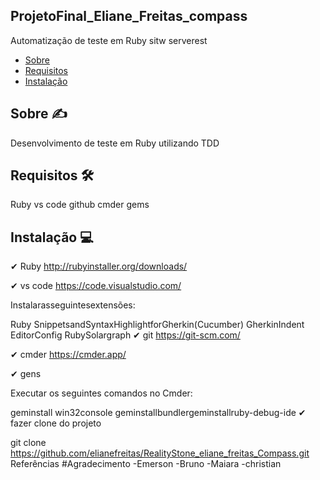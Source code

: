 ## ProjetoFinal_Eliane_Freitas_compass
Automatização de teste em Ruby sitw serverest
   * [ Sobre ](#Sobre)
   * [ Requisitos ](#Requisitos)
   * [ Instalação ](#Instalação)
## Sobre ✍
Desenvolvimento de teste em Ruby utilizando TDD

## Requisitos 🛠
Ruby
vs code
github
cmder
gems
## Instalação 💻
✔ Ruby http://rubyinstaller.org/downloads/

✔ vs code https://code.visualstudio.com/

Instalarasseguintesextensões:

Ruby
SnippetsandSyntaxHighlightforGherkin(Cucumber)
GherkinIndent
EditorConfig
RubySolargraph
✔ git https://git-scm.com/

✔ cmder https://cmder.app/

✔ gens

Executar os seguintes comandos no Cmder:

geminstall
win32console
geminstallbundlergeminstallruby-debug-ide
✔ fazer clone do projeto

git clone https://github.com/elianefreitas/RealityStone_eliane_freitas_Compass.git
Referências
#Agradecimento
-Emerson
-Bruno
-Maiara
-christian
